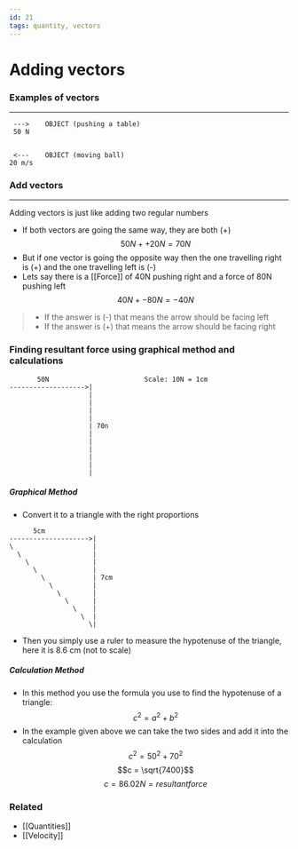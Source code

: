 ```yaml
---
id: 21
tags: quantity, vectors
---
```

# Adding vectors
### Examples of vectors
---
```
 --->    OBJECT (pushing a table)
 50 N


 <---    OBJECT (moving ball)
20 m/s
```

### Add vectors
---
Adding vectors is just like adding two regular numbers

- If both vectors are going the same way, they are both (+)
$$50N + +20N = 70N$$
- But if one vector is going the opposite way then the one travelling right is (+) and the one travelling left is (-)
- Lets say there is a [[Force]] of 40N pushing right and a force of 80N pushing left
$$40N + -80N = -40N$$
> - If the answer is (-) that means the arrow should be facing left
> - If the answer is (+) that means the arrow should be facing right

### Finding resultant force using graphical method and calculations
``` 
       50N                        Scale: 10N = 1cm
------------------->|
                    |
                    |
                    |
                    |
                    | 70n
                    |
                    |
                    |
                    |
                    |
                    |            
```


##### Graphical Method
- Convert it to a triangle with the right proportions 
```   
      5cm
-------------------->|
\                    |
  \                  |
    \                |
      \              |
        \            | 7cm
          \          |
            \        |
              \      |
                \    |
                  \  |
                    \|   
```
- Then you simply use a ruler to measure the hypotenuse of the triangle, here it is 8.6 cm (not to scale)
##### Calculation Method
- In this method you use the formula you use to find the hypotenuse of a triangle:
$$c^2 = a^2 + b^2$$
- In the example given above we can take the two sides and add it into the calculation
$$c^2 = 50^2 + 70^2$$
$$c = \sqrt{7400}$$
$$c = 86.02N = resultant force$$

### Related 
- [[Quantities]]
- [[Velocity]]
